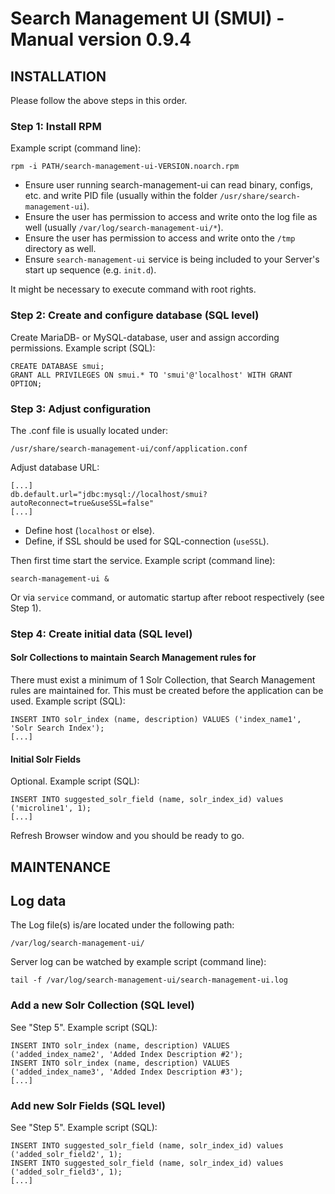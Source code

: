 # Search Management UI (SMUI) - Manual version 0.9.4

## INSTALLATION

Please follow the above steps in this order.

### Step 1: Install RPM

Example script (command line):

```
rpm -i PATH/search-management-ui-VERSION.noarch.rpm
```

* Ensure user running search-management-ui can read binary, configs, etc. and write PID file (usually within the folder `/usr/share/search-management-ui`).
* Ensure the user has permission to access and write onto the log file as well (usually `/var/log/search-management-ui/*`).
* Ensure the user has permission to access and write onto the `/tmp` directory as well.
* Ensure `search-management-ui` service is being included to your Server's start up sequence (e.g. `init.d`).

It might be necessary to execute command with root rights.

### Step 2: Create and configure database (SQL level)

Create MariaDB- or MySQL-database, user and assign according permissions. Example script (SQL):

```CREATE USER 'smui'@'localhost' IDENTIFIED BY 'smui';
CREATE DATABASE smui;
GRANT ALL PRIVILEGES ON smui.* TO 'smui'@'localhost' WITH GRANT OPTION;
```

### Step 3: Adjust configuration

The .conf file is usually located under:

```/usr/share/search-management-ui/conf/application.conf```

Adjust database URL:

```
[...]
db.default.url="jdbc:mysql://localhost/smui?autoReconnect=true&useSSL=false"
[...]
```

* Define host (`localhost` or else).
* Define, if SSL should be used for SQL-connection (`useSSL`).

Then first time start the service. Example script (command line):

```
search-management-ui &
```

Or via `service` command, or automatic startup after reboot respectively (see Step 1).

### Step 4: Create initial data (SQL level)

#### Solr Collections to maintain Search Management rules for

There must exist a minimum of 1 Solr Collection, that Search Management rules are maintained for. This must be created before the application can be used. Example script (SQL):

```
INSERT INTO solr_index (name, description) VALUES ('index_name1', 'Solr Search Index');
[...]
```

#### Initial Solr Fields

Optional. Example script (SQL):

```
INSERT INTO suggested_solr_field (name, solr_index_id) values ('microline1', 1);
[...]
```

Refresh Browser window and you should be ready to go.

## MAINTENANCE

## Log data

The Log file(s) is/are located under the following path:

```
/var/log/search-management-ui/
```

Server log can be watched by example script (command line):

```
tail -f /var/log/search-management-ui/search-management-ui.log
```

### Add a new Solr Collection (SQL level)

See "Step 5". Example script (SQL):

```
INSERT INTO solr_index (name, description) VALUES ('added_index_name2', 'Added Index Description #2');
INSERT INTO solr_index (name, description) VALUES ('added_index_name3', 'Added Index Description #3');
[...]
```

### Add new Solr Fields (SQL level)

See "Step 5". Example script (SQL):

```
INSERT INTO suggested_solr_field (name, solr_index_id) values ('added_solr_field2', 1);
INSERT INTO suggested_solr_field (name, solr_index_id) values ('added_solr_field3', 1);
[...]
```
